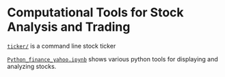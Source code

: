 # Computational Tools for Stock Analysis and Trading

[`ticker/`](./ticker/) is a command line stock ticker

[`Python_finance_yahoo.ipynb`](./Python_finance_yahoo.ipynb) shows various python tools for displaying and analyzing stocks.